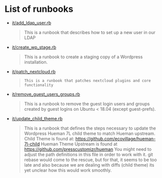 # List of runbooks
  * [it/add_ldap_user.rb](it/add_ldap_user.md)
    > This is a runbook that describes how to set up a new user in our LDAP
  * [it/create_wp_stage.rb](it/create_wp_stage.md)
    > This is a runbook to create a staging copy of a Wordpress installation.
  * [it/patch_nextcloud.rb](it/patch_nextcloud.md)
    >     This is a runbook that patches nextcloud plugins and core functionality
  * [it/remove_guest_users_groups.rb](it/remove_guest_users_groups.md)
    > This is a runbook to remove the guest login users and groups created by guest logins on Ubuntu < 18.04 (except guest-prefs).
  * [it/update_child_theme.rb](it/update_child_theme.md)
    > This is a runbook that defines the steps necessary to update the Wordpress Hueman 7L child theme to match Hueman upstream.
    > Child Theme is found at: https://github.com/ecovillage/hueman-7l-child
    > Hueman Theme Upstream is found at https://github.com/presscustomizr/hueman
    > You might need to adjust the path definitions in this file in order to work with it.
    > git rebase would come to the rescue, but for that, it seems to be too late and also because we are dealing with diffs (child theme) its yet unclear how this would work smoothly.
